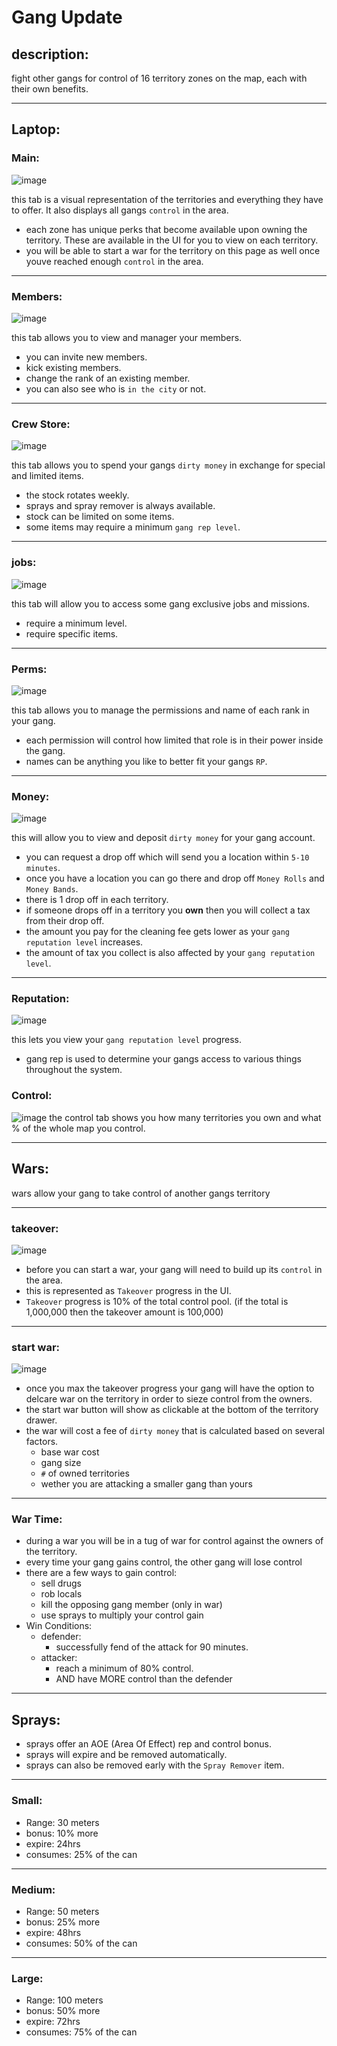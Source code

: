 # Gang Update

## description:
fight other gangs for control of 16 territory zones on the map, each with their own benefits.

---

## Laptop:
### Main:
![image](https://github.com/user-attachments/assets/082125ee-8935-447a-b87d-ea447f45f33f)

this tab is a visual representation of the territories and everything they have to offer. It also displays all gangs `control` in the area.
 - each zone has unique perks that become available upon owning the territory. These are available in the UI for you to view on each territory.
 - you will be able to start a war for the territory on this page as well once youve reached enough `control` in the area.

---

### Members:
![image](https://github.com/user-attachments/assets/b81babdd-3626-4d83-bc19-c6ab9db46302)

this tab allows you to view and manager your members.
 - you can invite new members.
 - kick existing members.
 - change the rank of an existing member.
 - you can also see who is `in the city` or not.

---

### Crew Store:
![image](https://github.com/user-attachments/assets/a4725d8b-83bd-4714-a42c-ab6ce8962868)

this tab allows you to spend your gangs `dirty money` in exchange for special and limited items.
- the stock rotates weekly.
- sprays and spray remover is always available.
- stock can be limited on some items.
- some items may require a minimum `gang rep level`.

---

### jobs:
![image](https://github.com/user-attachments/assets/b8ff4753-ca00-47c6-8b4f-895452a31df9)

this tab will allow you to access some gang exclusive jobs and missions.
- require a minimum level.
- require specific items.

---

### Perms:
![image](https://github.com/user-attachments/assets/40f4dc45-1067-4e78-8b12-6e682c575210)

this tab allows you to manage the permissions and name of each rank in your gang.
- each permission will control how limited that role is in their power inside the gang.
- names can be anything you like to better fit your gangs `RP`.

---

### Money:
![image](https://github.com/user-attachments/assets/3dffb617-0bd9-47ca-afc1-74da732033ab)

this will allow you to view and deposit `dirty money` for your gang account.
- you can request a drop off which will send you a location within `5-10 minutes`.
- once you have a location you can go there and drop off `Money Rolls` and `Money Bands`.
- there is 1 drop off in each territory.
- if someone drops off in a territory you **own** then you will collect a tax from their drop off.
- the amount you pay for the cleaning fee gets lower as your `gang reputation level` increases.
- the amount of tax you collect is also affected by your `gang reputation level`.

---

### Reputation:
![image](https://github.com/user-attachments/assets/bd0b2195-b315-4a8c-a549-defebf951d60)

this lets you view your `gang reputation level` progress.
- gang rep is used to determine your gangs access to various things throughout the system.

### Control:
![image](https://github.com/user-attachments/assets/000a6ea2-ab15-48eb-8ee5-62b6f4c4d40f)
the control tab shows you how many territories you own and what % of the whole map you control.

---

## Wars:
wars allow your gang to take control of another gangs territory

---

### takeover:
![image](https://github.com/user-attachments/assets/c7139558-42ca-493c-8248-bac612464ed7)
- before you can start a war, your gang will need to build up its `control` in the area.
- this is represented as `Takeover` progress in the UI.
- `Takeover` progress is 10% of the total control pool. (if the total is 1,000,000 then the takeover amount is 100,000)

---

### start war:
![image](https://github.com/user-attachments/assets/0b2ad823-22c9-4296-943d-9b99fd1827dc)
- once you max the takeover progress your gang will have the option to delcare war on the territory in order to sieze control from the owners.
- the start war button will show as clickable at the bottom of the territory drawer.
- the war will cost a fee of `dirty money` that is calculated based on several factors.
  - base war cost
  - gang size
  - `#` of owned territories
  -  wether you are attacking a smaller gang than yours

---

### War Time:
- during a war you will be in a tug of war for control against the owners of the territory.
- every time your gang gains control, the other gang will lose control
- there are a few ways to gain control:
  - sell drugs
  - rob locals
  - kill the opposing gang member (only in war)
  - use sprays to multiply your control gain
- Win Conditions:
  - defender:
    - successfully fend of the attack for 90 minutes.
  - attacker:
    - reach a minimum of 80% control.
    - AND have MORE control than the defender

---


## Sprays:
  - sprays offer an AOE (Area Of Effect) rep and control bonus.
  - sprays will expire and be removed automatically.
  - sprays can also be removed early with the `Spray Remover` item.

---

### Small:
 - Range: 30 meters
 - bonus: 10% more
 - expire: 24hrs
 - consumes: 25% of the can

---

### Medium: 
 - Range: 50 meters
 - bonus: 25% more
 - expire: 48hrs
 - consumes: 50% of the can

---

### Large: 
 - Range: 100 meters
 - bonus: 50% more
 - expire: 72hrs
 - consumes: 75% of the can
